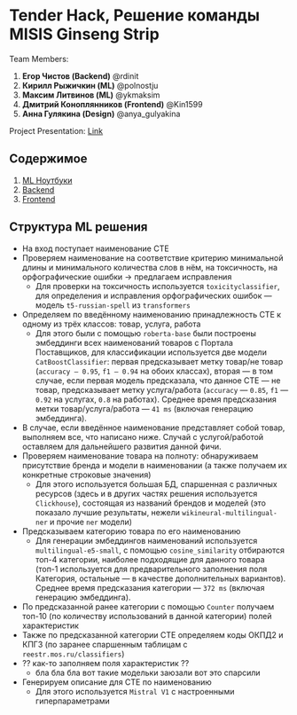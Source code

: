 # Tender Hack, Решение команды MISIS Ginseng Strip

Team Members:

1) **Егор Чистов (Backend)** @rdinit
2) **Кирилл Рыжичкин (ML)** @polnostju
3) **Максим Литвинов (ML)** @ykmaksim
4) **Дмитрий Коноплянников (Frontend)** @Kin1599
5) **Анна Гулякина (Design)** @anya_gulyakina

Project Presentation: [Link](https://drive.google.com/...)

## Содержимое

1) [ML Ноутбуки](https://github.com/Kin1599/TenderHack__MISIS-Ginseng-Strip/tree/master/ml-notebooks)
2) [Backend](https://github.com/Kin1599/TenderHack__MISIS-Ginseng-Strip/tree/master/tenderhack-backend)
3) [Frontend](https://github.com/Kin1599/TenderHack__MISIS-Ginseng-Strip/tree/master/tenderhack-frontend)

## Структура ML решения

- На вход поступает наименование СТЕ
- Проверяем наименование на соответствие критерию минимальной длины и минимального количества слов в нём, на токсичность, на орфографические ошибки -> предлагаем исправления
  - Для проверки на токсичность используется `toxicityclassifier`, для определения и исправления орфографических ошибок — модель `t5-russian-spell` из `transformers`
- Определяем по введённому наименованию принадлежность СТЕ к одному из трёх классов: товар, услуга, работа
  - Для этого были с помощью `roberta-base` были построены эмбеддинги всех наименований товаров с Портала Поставщиков, для классификации используется две модели `CatBoostClassifier`: первая предсказывает метку товар/не товар (`accuracy — 0.95`, `f1 — 0.94` на обоих классах), вторая — в том случае, если первая модель предсказала, что данное СТЕ — не товар, предсказывает метку услуга/работа (`accuracy` — `0.85`, `f1` — `0.92` на услугах, `0.8` на работах). Среднее время предсказания метки товар/услуга/работа — `41 ms` (включая генерацию эмбеддинга).
- В случае, если введённое наименование представляет собой товар, выполняем все, что написано ниже. Случай с услугой/работой оставляем для дальнейшего развития данной фичи.
- Проверяем наименование товара на полноту: обнаруживаем присутствие бренда и модели в наименовании (а также получаем их конкретные строковые значения)
  - Для этого используется большая БД, спаршенная с различных ресурсов (здесь и в других частях решения используется `Clickhouse`), состоящая из названий брендов и моделей (это показало лучшие результаты, нежели `wikineural-multilingual-ner` и прочие `ner` модели)
- Предсказываем категорию товара по его наименованию
  - Для генерации эмбеддингов наименований используется `multilingual-e5-small`, с помощью `cosine_similarity` отбираются топ-4 категории, наиболее подходящие для данного товара (топ-1 используется для предварительного заполнения поля Категория, остальные — в качестве дополнительных вариантов). Среднее время предсказания категории — `372 ms` (включая генерацию эмбеддинга).
- По предсказанной ранее категории с помощью `Counter` получаем топ-10 (по количеству использований в данной категории) полей характеристик
- Также по предсказанной категории СТЕ определяем коды ОКПД2 и КПГЗ (по заранее спаршенным таблицам с `reestr.mos.ru/classifiers`)
- ?? как-то заполняем поля характеристик ??
  - бла бла бла вот такие модельки заюзали вот это спарсили
- Генерируем описание для СТЕ по наименованию
  - Для этого используется `Mistral V1` с настроенными гиперпараметрами
